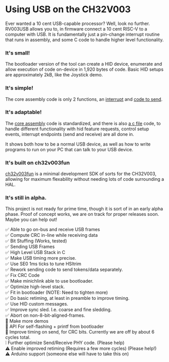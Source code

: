 # Using USB on the CH32V003

Ever wanted a 10 cent USB-capable processor? Well, look no further. RV003USB allows you to, in firmware connect a 10 cent RISC-V to a computer with USB. It is fundamentally just a pin-change interrupt routine that runs in assembly, and some C code to handle higher level functionality.

### It's small!

The bootloader version of the tool can create a HID device, enumerate and allow execution of code on-device in 1,920 bytes of code.  Basic HID setups are approximately 2kB, like the Joystick demo.

### It's simple!

The core assembly code is only 2 functions, an [interrupt](https://github.com/cnlohr/rv003usb/blob/master/rv003usb/rv003usb.S#L43) and [code to send](https://github.com/cnlohr/rv003usb/blob/master/rv003usb/rv003usb.S#L547). 

### It's adaptable!

The [core assembly](https://github.com/cnlohr/rv003usb/blob/master/rv003usb/rv003usb.S) code is standardized, and there is also [a c file](https://github.com/cnlohr/rv003usb/blob/master/rv003usb/rv003usb.c) code, to handle different functionality with hid feature requests, control setup events, interrupt endpoints (send and receive) are all done in.

It shows both how to be a normal USB device, as well as how to write programs to run on your PC that can talk to your USB device.

### It's built on ch32v003fun

[ch32v003fun](https://github.com/cnlohr/ch32v003fun) is a minimal development SDK of sorts for the CH32V003, allowing for maximum flexability without needing lots of code surrounding a HAL.

### It's still in alpha.

This project is not ready for prime time, though it is sort of in an early alpha phase.  Proof of concept works, we are on track for proper releases soon.  Maybe you can help out!

:white_check_mark: Able to go on-bus and receive USB frames  
:white_check_mark: Compute CRC in-line while receiving data  
:white_check_mark: Bit Stuffing (Works, tested)  
:white_check_mark: Sending USB Frames  
:white_check_mark: High Level USB Stack in C  
:white_check_mark: Make USB timing more precise.  
:white_check_mark: Use SE0 1ms ticks to tune HSItrim  
:white_check_mark: Rework sending code to send tokens/data separately.  
:white_check_mark: Fix CRC Code  
:white_check_mark: Make minichlink able to use bootloader.  
:white_check_mark: Optimize high-level stack.  
:white_check_mark: Fit in bootloader (NOTE: Need to tighten more)  
:white_check_mark: Do basic retiming, at least in preamble to improve timing.  
:white_check_mark: Use HID custom messages.  
:white_check_mark: Improve sync sled.  I.e. coarse and fine sledding.  
:white_check_mark: Abort on non-8-bit-aligned-frames.  
:white_square_button: Make more demos  
:white_square_button: API For self-flashing + printf from bootloader  
:white_square_button: Improve timing on send, for CRC bits.  Currently we are off by about 6 cycles total.  
:grey_exclamation: Further optimize Send/Receive PHY code. (Please help)  
:warning: Enable improved retiming (Requires a few more cycles) (Please help!)  
:warning: Arduino support (someone else will have to take this on)  

